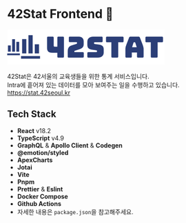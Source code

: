 # 42Stat Frontend 🚀

![42Stat Logo](./logo.svg)

42Stat은 42서울의 교육생들을 위한 통계 서비스입니다.  
Intra에 흩어져 있는 데이터를 모아 보여주는 일을 수행하고 있습니다.
<https://stat.42seoul.kr>

## Tech Stack

- **React** v18.2
- **TypeScript** v4.9
- **GraphQL** & **Apollo Client** & **Codegen**
- **@emotion/styled**
- **ApexCharts**
- **Jotai**
- **Vite**
- **Pnpm**
- **Prettier** & **Eslint**
- **Docker Compose**
- **Github Actions**
- 자세한 내용은 `package.json`을 참고해주세요.
